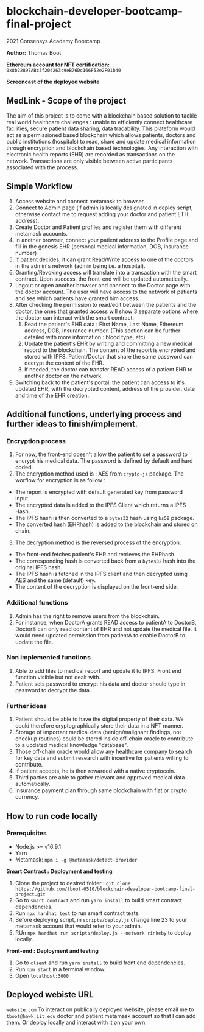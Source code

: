 # blockchain-developer-bootcamp-final-project

2021 Consensys Academy Bootcamp

**Author:**
Thomas Boot

**Ethereum account for NFT certification:**
`0x8b22897ABc3f204263c9eB76Dc166F52e2F01b40`

**Screencast of the deployed website**



## MedLink - Scope of the project 
The aim of this project is to come with a blockchain based solution to tackle real world healthcare challenges : unable to efficiently connect healthcare facilities, secure patient data sharing, data tracability. 
This plateform would act as a permissioned based blockchain which allows patients, doctors and public institutions (hospitals) to read, share and update medical information through encryption and blockchain based technologies. 
Any interaction with electronic health reports (EHR) are recorded as transactions on the network. 
Transactions are only visible between active participants associated with the process. 

## Simple Workflow 
1. Access website and connect metamask to browser. 
2. Connect to Admin page (if admin is locally designated in deploy script, otherwise contact me to request adding your doctor and patient ETH address).
3. Create Doctor and Patient profiles and register them with different metamask accounts.
4. In another browser, connect your patient address to the Profile page and fill in the genesis EHR (personal medical information, DOB, insurance number)
5. If patient decides, it can grant Read/Write access to one of the doctors in the admin's network (admin being i.e. a hospital).
6. Granting/Revoking access will translate into a transaction with the smart contract. Upon success, the front-end will be updated automatically.
7. Logout or open another browser and connect to the Doctor page with the doctor account. The user will have access to the network of patients and see which patients have granted him access. 
8. After checking the permission to read/edit between the patients and the doctor, the ones that granted access will show 3 separate options where the doctor can interact with the smart contract. 
   1. Read the patient's EHR data : First Name, Last Name, Ethereum address, DOB, Insurance number. (This section can be further detailed with more information : blood type, etc)
   2. Update the patient's EHR by writing and committing a new medical record to the blockchain. The content of the report is encrypted and stored with IPFS. Patient/Doctor that share the same password can decrypt the content of the EHR. 
   3. If needed, the doctor can transfer READ access of a patient EHR to another doctor on the network. 
9. Switching back to the patient's portal, the patient can access to it's updated EHR, with the decrypted content, address of the provider, date and time of the EHR creation. 

## Additional functions, underlying process and further ideas to finish/implement.

### Encryption process

1. For now, the front-end doesn't allow the patient to set a password to encrypt his medical data. The password is defined by default and hard coded. 
2. The encryption method used is : AES from `crypto-js` package. 
The worflow for encryption is as follow : 
- The report is encrypted with default generated key from password input. 
- The encrypted data is added to the IPFS Client which returns a IPFS Hash. 
- The IPFS hash is then converted to a `bytes32` hash using `bs58` package. 
- The converted hash (EHRhash) is added to the blockchain and stored on chain. 
3. The decryption method is the reversed process of the encryption. 
- The front-end fetches patient's EHR and retrieves the EHRhash.
- The corresponding hash is converted back from a `bytes32` hash into the original IPFS hash. 
- The IPFS hash is fetched in the IPFS client and then decrypted using AES and the same (default) key. 
- The content of the decryption is displayed on the front-end side. 
   
### Additional functions 

1. Admin has the right to remove users from the blockchain. 
2. For instance, when DoctorA grants READ access to patientA to DoctorB, DoctorB can only read content of EHR and not update the medical file. It would need updated permission from patientA to enable DoctorB to update the file.

### Non implemented functions
1. Able to add files to medical report and update it to IPFS. Front end function visible but not dealt with. 
2. Patient sets password to encrypt his data and doctor should type in password to decrypt the data.  

### Further ideas

1. Patient should be able to have the digital property of their data. We could therefore cryptographically store their data in a NFT manner. 
2. Storage of important medical data (benign/malignant findings, not checkup routines) could be stored inside off-chain oracle to contribute to a updated medical knowledge "database".
3. Those off-chain oracle would allow any healthcare company to search for key data and submit research with incentive for patients willing to contribute. 
4. If patient accepts, he is then rewarded with a native cryptocoin. 
5. Third parties are able to gather relevant and approved medical data automatically. 
6. Insurance payment plan through same blockchain with fiat or crypto currency.


## How to run code locally 
### Prerequisites
- Node.js >= v16.9.1
- Yarn
- Metamask: ``npm i -g @metamask/detect-provider``

**Smart Contract : Deployment and testing** 
1. Clone the project to desired folder :
`git clone https://github.com/tboot-0510/blockchain-developer-bootcamp-final-project.git`
2. Go to `smart contract` and run `yarn install` to build smart contract dependencies.
3. Run `npx hardhat test` to run smart contract tests.
4. Before deploying script, in `scripts/deploy.js` change line 23 to your metamask account that would refer to your admin.
5. RUn `npx hardhat run scripts/deploy.js --network rinkeby` to deploy locally.

**Front-end : Deployment and testing**
1. Go to `client` and run `yarn install` to build front end dependencies. 
2. Run `npm start` in a terminal window.
3. Open `localhost:3000`

## Deployed webiste URL 
`website.com` 
To interact on publically deployed website, please email me to `tboot@hawk.iit.edu` doctor and patient metamask account so that I can add them. 
Or deploy locally and interact with it on your own.